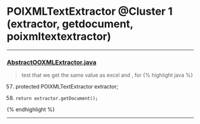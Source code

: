 # POIXMLTextExtractor @Cluster 1 (extractor, getdocument, poixmltextextractor)

***

### [AbstractOOXMLExtractor.java](https://searchcode.com/codesearch/view/111785571/)
> test that we get the same value as excel and , for 
{% highlight java %}
57. protected POIXMLTextExtractor extractor;
70.     return extractor.getDocument();
{% endhighlight %}

***

